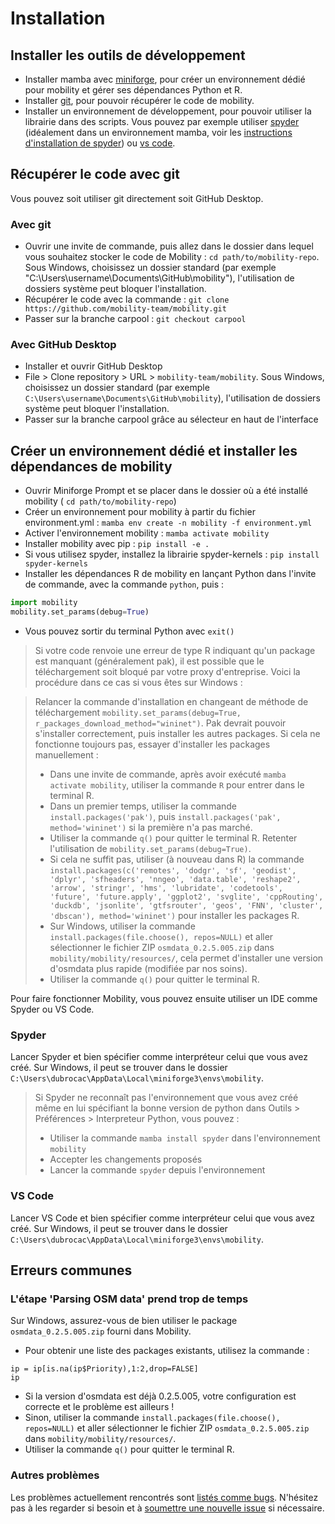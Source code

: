 # Installation
## Installer les outils de développement
- Installer mamba avec [miniforge](https://github.com/conda-forge/miniforge), pour créer un environnement dédié pour mobility et gérer ses dépendances Python et R.
- Installer [git](https://git-scm.com/), pour pouvoir récupérer le code de mobility.
- Installer un environnement de développement, pour pouvoir utiliser la librairie dans des scripts. Vous pouvez par exemple utiliser [spyder](https://www.spyder-ide.org/) (idéalement dans un environnement mamba, voir les [instructions d'installation de spyder](https://docs.spyder-ide.org/current/installation.html#conda-environment)) ou [vs code](https://code.visualstudio.com/).

## Récupérer le code avec git
Vous pouvez soit utiliser git directement soit GitHub Desktop.

### Avec git
- Ouvrir une invite de commande, puis allez dans le dossier dans lequel vous souhaitez stocker le code de Mobility : `cd path/to/mobility-repo`. Sous Windows, choisissez un dossier standard (par exemple "C:\Users\username\Documents\GitHub\mobility"), l'utilisation de dossiers système peut bloquer l'installation.
- Récupérer le code avec la commande : `git clone https://github.com/mobility-team/mobility.git`
- Passer sur la branche carpool : `git checkout carpool`

### Avec GitHub Desktop
- Installer et ouvrir GitHub Desktop
- File > Clone repository > URL > `mobility-team/mobility`. Sous Windows, choisissez un dossier standard (par exemple `C:\Users\username\Documents\GitHub\mobility`), l'utilisation de dossiers système peut bloquer l'installation.
- Passer sur la branche carpool grâce au sélecteur en haut de l'interface

## Créer un environnement dédié et installer les dépendances de mobility
- Ouvrir Miniforge Prompt et se placer dans le dossier où a été installé mobility ( `cd path/to/mobility-repo`)
- Créer un environnement pour mobility à partir du fichier environment.yml : `mamba env create -n mobility -f environment.yml`
- Activer l'environnement mobility : `mamba activate mobility`
- Installer mobility avec pip : `pip install -e .`
- Si vous utilisez spyder, installez la librairie spyder-kernels : `pip install spyder-kernels`
- Installer les dépendances R de mobility en lançant Python dans l'invite de commande, avec la commande `python`, puis :
```python
import mobility
mobility.set_params(debug=True)
```
- Vous pouvez sortir du terminal Python avec `exit()`

> Si votre code renvoie une erreur de type R indiquant qu'un package est manquant (généralement pak), il est possible que le téléchargement soit bloqué par votre proxy d'entreprise. Voici la procédure dans ce cas si vous êtes sur Windows :

> Relancer la commande d'installation en changeant de méthode de téléchargement `mobility.set_params(debug=True, r_packages_download_method="wininet")`. Pak devrait pouvoir s'installer correctement, puis installer les autres packages.
> Si cela ne fonctionne toujours pas, essayer d'installer les packages manuellement :
> * Dans une invite de commande, après avoir exécuté `mamba activate mobility`, utiliser la commande `R` pour entrer dans le terminal R.
> * Dans un premier temps, utiliser la commande `install.packages('pak')`, puis `install.packages('pak', method='wininet')` si la première n'a pas marché.
> * Utiliser la commande `q()` pour quitter le terminal R. Retenter l'utilisation de `mobility.set_params(debug=True)`.
> * Si cela ne suffit pas, utiliser (à nouveau dans R) la commande `install.packages(c('remotes', 'dodgr', 'sf', 'geodist', 'dplyr', 'sfheaders', 'nngeo', 'data.table', 'reshape2', 'arrow', 'stringr', 'hms', 'lubridate', 'codetools', 'future', 'future.apply', 'ggplot2', 'svglite', 'cppRouting', 'duckdb', 'jsonlite', 'gtfsrouter', 'geos', 'FNN', 'cluster', 'dbscan'), method='wininet')` pour installer les packages R.
> * Sur Windows, utiliser la commande `install.packages(file.choose(), repos=NULL)` et aller sélectionner le fichier ZIP `osmdata_0.2.5.005.zip` dans `mobility/mobility/resources/`, cela permet d'installer une version d'osmdata plus rapide (modifiée par nos soins).
> * Utiliser la commande `q()` pour quitter le terminal R.

Pour faire fonctionner Mobility, vous pouvez ensuite utiliser un IDE comme Spyder ou VS Code.

### Spyder
Lancer Spyder et bien spécifier comme interpréteur celui que vous avez créé. Sur Windows, il peut se trouver dans le dossier `C:\Users\dubrocac\AppData\Local\miniforge3\envs\mobility`.
> Si Spyder ne reconnaît pas l'environnement que vous avez créé même en lui spécifiant la bonne version de python dans Outils > Préférences > Interpreteur Python, vous pouvez :
> * Utiliser la commande `mamba install spyder` dans l'environnement `mobility`
> * Accepter les changements proposés
> * Lancer la commande `spyder` depuis l'environnement

### VS Code
Lancer VS Code et bien spécifier comme interpréteur celui que vous avez créé. Sur Windows, il peut se trouver dans le dossier `C:\Users\dubrocac\AppData\Local\miniforge3\envs\mobility`.

## Erreurs communes
### L'étape 'Parsing OSM data' prend trop de temps
Sur Windows, assurez-vous de bien utiliser le package `osmdata_0.2.5.005.zip` fourni dans Mobility.
- Pour obtenir une liste des packages existants, utilisez la commande :
```ip = as.data.frame(installed.packages()[,c(1,3:4)])
ip = ip[is.na(ip$Priority),1:2,drop=FALSE]
ip
```
- Si la version d'osmdata est déjà 0.2.5.005, votre configuration est correcte et le problème est ailleurs !
- Sinon, utiliser la commande `install.packages(file.choose(), repos=NULL)` et aller sélectionner le fichier ZIP `osmdata_0.2.5.005.zip` dans `mobility/mobility/resources/`.
- Utiliser la commande `q()` pour quitter le terminal R.

### Autres problèmes
Les problèmes actuellement rencontrés sont [listés comme bugs](https://github.com/mobility-team/mobility/issues?q=is%3Aissue%20state%3Aopen%20label%3Abug). N'hésitez pas à les regarder si besoin et à [soumettre une nouvelle issue](https://github.com/mobility-team/mobility/issues/new) si nécessaire.
